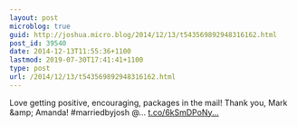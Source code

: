 ```yaml
---
layout: post
microblog: true
guid: http://joshua.micro.blog/2014/12/13/t543569892948316162.html
post_id: 39540
date: 2014-12-13T11:55:36+1100
lastmod: 2019-07-30T17:41:41+1100
type: post
url: /2014/12/13/t543569892948316162.html
---
```

Love getting positive, encouraging, packages in the mail! Thank you, Mark &amp;amp; Amanda! #marriedbyjosh @… [t.co/6kSmDPoNy...](http://t.co/6kSmDPoNyg)
